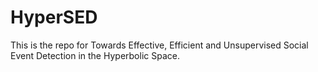 # HyperSED

This is the repo for Towards Effective, Efficient and Unsupervised Social Event Detection in the Hyperbolic Space.
